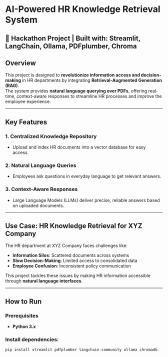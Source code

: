 # AI-Powered HR Knowledge Retrieval System  
## 🎈 Hackathon Project | Built with: Streamlit, LangChain, Ollama, PDFplumber, Chroma  

## Overview  
This project is designed to **revolutionize information access and decision-making** in HR departments by integrating **Retrieval-Augmented Generation (RAG)**.  
The system provides **natural language querying over PDFs**, offering real-time, context-aware responses to streamline HR processes and improve the employee experience.

---

## Key Features  
### 1. Centralized Knowledge Repository  
- Upload and index HR documents into a vector database for easy access.

### 2. Natural Language Queries  
- Employees ask questions in everyday language to get relevant answers.

### 3. Context-Aware Responses  
- Large Language Models (LLMs) deliver precise, reliable answers based on uploaded documents.

---

## Use Case: HR Knowledge Retrieval for XYZ Company  
The HR department at XYZ Company faces challenges like:  
- **Information Silos**: Scattered documents across systems  
- **Slow Decision-Making**: Limited access to consolidated data  
- **Employee Confusion**: Inconsistent policy communication  

This project tackles these issues by making HR information accessible through **natural language interfaces**.

---

## How to Run  

### Prerequisites  
- **Python 3.x**

### Install dependencies:  
```bash
pip install streamlit pdfplumber langchain-community ollama chromadb


